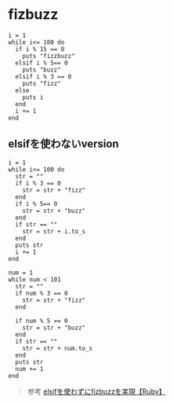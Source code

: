 # fizbuzz  
```
i = 1
while i<= 100 do
  if i % 15 == 0
    puts "fizzbuzz"
  elsif i % 5== 0
    puts "buzz"
  elsif i % 3 == 0
    puts "fizz"
  else
    puts i
  end
  i += 1
end
```
## elsifを使わないversion
```
i = 1
while i<= 100 do
  str = ""
  if i % 3 == 0
    str = str + "fizz"
  end
  if i % 5== 0
    str = str + "buzz"
  end
  if str == ""
    str = str + i.to_s
  end
  puts str
  i += 1
end
```
```
num = 1
while num < 101
  str = ""
  if num % 3 == 0
    str = str + "fizz"
  end

  if num % 5 == 0
    str = str + "buzz"
  end
  if str == ""
    str = str + num.to_s
  end
  puts str
  num += 1
end
```
> 参考
[elsifを使わずにfizbuzzを実現【Ruby】](https://www.y-hakopro.com/entry/2019/08/21/210243)
